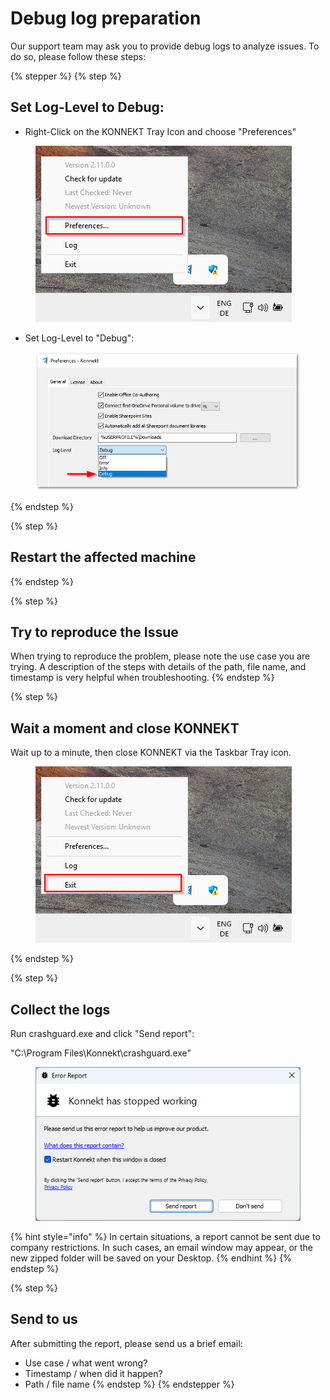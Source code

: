 # Debug log preparation

Our support team may ask you to provide debug logs to analyze issues. To do so, please follow these steps:

{% stepper %}
{% step %}
## **Set Log-Level to Debug:**

* Right-Click on the KONNEKT Tray Icon and choose "Preferences"

<figure><img src="../.gitbook/assets/image (4).png" alt=""><figcaption></figcaption></figure>

* Set Log-Level to "Debug":

<figure><img src="../.gitbook/assets/image (1) (1).png" alt=""><figcaption></figcaption></figure>
{% endstep %}

{% step %}
## Restart the affected machine
{% endstep %}

{% step %}
## Try to reproduce the Issue

When trying to reproduce the problem, please note the use case you are trying. A description of the steps with details of the path, file name, and timestamp is very helpful when troubleshooting.
{% endstep %}

{% step %}
## Wait a moment and close KONNEKT

Wait up to a minute, then close KONNEKT via  the Taskbar Tray icon.

<figure><img src="../.gitbook/assets/image (5).png" alt=""><figcaption></figcaption></figure>
{% endstep %}

{% step %}
## Collect the logs

Run crashguard.exe and click "Send report":

"C:\Program Files\Konnekt\crashguard.exe"

<figure><img src="../.gitbook/assets/image (1) (1) (1).png" alt=""><figcaption></figcaption></figure>

{% hint style="info" %}
In certain situations, a report cannot be sent due to company restrictions. In such cases, an email window may appear, or the new zipped folder will be saved on your Desktop.
{% endhint %}
{% endstep %}

{% step %}
## Send to us

After submitting the report, please send us a brief email:

* Use case / what went wrong?
* Timestamp / when did it happen?
* Path / file name
{% endstep %}
{% endstepper %}
